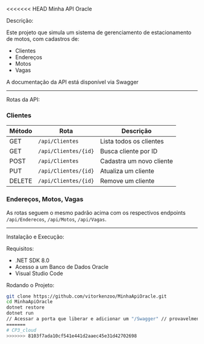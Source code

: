<<<<<<< HEAD
Minha API Oracle

Descrição:

Este projeto que simula um sistema de gerenciamento de estacionamento de motos, com cadastros de:

- Clientes  
- Endereços  
- Motos  
- Vagas  

A documentação da API está disponível via Swagger

---

Rotas da API:

### Clientes
| Método | Rota                  | Descrição                 |
|--------|-----------------------|---------------------------|
| GET    | `/api/Clientes`       | Lista todos os clientes   |
| GET    | `/api/Clientes/{id}`  | Busca cliente por ID      |
| POST   | `/api/Clientes`       | Cadastra um novo cliente  |
| PUT    | `/api/Clientes/{id}`  | Atualiza um cliente       |
| DELETE | `/api/Clientes/{id}`  | Remove um cliente         |

### Endereços, Motos, Vagas
As rotas seguem o mesmo padrão acima com os respectivos endpoints `/api/Enderecos`, `/api/Motos`, `/api/Vagas`.

---

Instalação e Execução:

Requisitos:
- .NET SDK 8.0
- Acesso a um Banco de Dados Oracle
- Visual Studio Code

Rodando o Projeto:
```bash
git clone https://github.com/vitorkenzoo/MinhaApiOracle.git
cd MinhaApiOracle
dotnet restore
dotnet run
// Acessar a porta que liberar e adicionar um "/Swagger" // provavelmente será http://localhost:8080/swagger/index.html
=======
# CP3_cloud
>>>>>>> 8103f7ada10cf541e441d2aaec45e31d42702698

